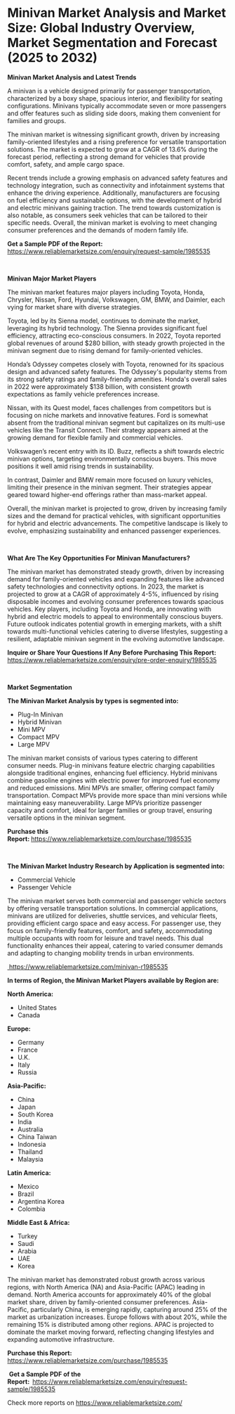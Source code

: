 <p><h1>Minivan Market Analysis and Market Size: Global Industry Overview, Market Segmentation and Forecast (2025 to 2032)</h1></p><p><strong>Minivan Market Analysis and Latest Trends</strong></p>
<p><p>A minivan is a vehicle designed primarily for passenger transportation, characterized by a boxy shape, spacious interior, and flexibility for seating configurations. Minivans typically accommodate seven or more passengers and offer features such as sliding side doors, making them convenient for families and groups.</p><p>The minivan market is witnessing significant growth, driven by increasing family-oriented lifestyles and a rising preference for versatile transportation solutions. The market is expected to grow at a CAGR of 13.6% during the forecast period, reflecting a strong demand for vehicles that provide comfort, safety, and ample cargo space. </p><p>Recent trends include a growing emphasis on advanced safety features and technology integration, such as connectivity and infotainment systems that enhance the driving experience. Additionally, manufacturers are focusing on fuel efficiency and sustainable options, with the development of hybrid and electric minivans gaining traction. The trend towards customization is also notable, as consumers seek vehicles that can be tailored to their specific needs. Overall, the minivan market is evolving to meet changing consumer preferences and the demands of modern family life.</p></p>
<p><strong>Get a Sample PDF of the Report:&nbsp;</strong> <a href="https://www.reliablemarketsize.com/enquiry/request-sample/1985535?utm_campaign=3552&utm_medium=2&utm_source=Github&utm_content=ia&utm_term=30032025&utm_id=minivan">https://www.reliablemarketsize.com/enquiry/request-sample/1985535</a></p>
<p>&nbsp;</p>
<p><strong>Minivan Major Market Players</strong></p>
<p><p>The minivan market features major players including Toyota, Honda, Chrysler, Nissan, Ford, Hyundai, Volkswagen, GM, BMW, and Daimler, each vying for market share with diverse strategies.</p><p>Toyota, led by its Sienna model, continues to dominate the market, leveraging its hybrid technology. The Sienna provides significant fuel efficiency, attracting eco-conscious consumers. In 2022, Toyota reported global revenues of around $280 billion, with steady growth projected in the minivan segment due to rising demand for family-oriented vehicles.</p><p>Honda’s Odyssey competes closely with Toyota, renowned for its spacious design and advanced safety features. The Odyssey's popularity stems from its strong safety ratings and family-friendly amenities. Honda's overall sales in 2022 were approximately $138 billion, with consistent growth expectations as family vehicle preferences increase.</p><p>Nissan, with its Quest model, faces challenges from competitors but is focusing on niche markets and innovative features. Ford is somewhat absent from the traditional minivan segment but capitalizes on its multi-use vehicles like the Transit Connect. Their strategy appears aimed at the growing demand for flexible family and commercial vehicles.</p><p>Volkswagen’s recent entry with its ID. Buzz, reflects a shift towards electric minivan options, targeting environmentally conscious buyers. This move positions it well amid rising trends in sustainability.</p><p>In contrast, Daimler and BMW remain more focused on luxury vehicles, limiting their presence in the minivan segment. Their strategies appear geared toward higher-end offerings rather than mass-market appeal.</p><p>Overall, the minivan market is projected to grow, driven by increasing family sizes and the demand for practical vehicles, with significant opportunities for hybrid and electric advancements. The competitive landscape is likely to evolve, emphasizing sustainability and enhanced passenger experiences.</p></p>
<p>&nbsp;</p>
<p><strong>What Are The Key Opportunities For Minivan Manufacturers?</strong></p>
<p><p>The minivan market has demonstrated steady growth, driven by increasing demand for family-oriented vehicles and expanding features like advanced safety technologies and connectivity options. In 2023, the market is projected to grow at a CAGR of approximately 4-5%, influenced by rising disposable incomes and evolving consumer preferences towards spacious vehicles. Key players, including Toyota and Honda, are innovating with hybrid and electric models to appeal to environmentally conscious buyers. Future outlook indicates potential growth in emerging markets, with a shift towards multi-functional vehicles catering to diverse lifestyles, suggesting a resilient, adaptable minivan segment in the evolving automotive landscape.</p></p>
<p><strong>Inquire or Share Your Questions If Any Before Purchasing This Report:</strong> <a href="https://www.reliablemarketsize.com/enquiry/pre-order-enquiry/1985535?utm_campaign=3552&utm_medium=2&utm_source=Github&utm_content=ia&utm_term=30032025&utm_id=minivan">https://www.reliablemarketsize.com/enquiry/pre-order-enquiry/1985535</a></p>
<p>&nbsp;</p>
<p><strong>Market Segmentation</strong></p>
<p><strong>The Minivan Market Analysis by types is segmented into:</strong></p>
<p><ul><li>Plug-In Minivan</li><li>Hybrid Minivan</li><li>Mini MPV</li><li>Compact MPV</li><li>Large MPV</li></ul></p>
<p><p>The minivan market consists of various types catering to different consumer needs. Plug-in minivans feature electric charging capabilities alongside traditional engines, enhancing fuel efficiency. Hybrid minivans combine gasoline engines with electric power for improved fuel economy and reduced emissions. Mini MPVs are smaller, offering compact family transportation. Compact MPVs provide more space than mini versions while maintaining easy maneuverability. Large MPVs prioritize passenger capacity and comfort, ideal for larger families or group travel, ensuring versatile options in the minivan segment.</p></p>
<p><strong>Purchase this Report:&nbsp;</strong><a href="https://www.reliablemarketsize.com/purchase/1985535?utm_campaign=3552&utm_medium=2&utm_source=Github&utm_content=ia&utm_term=30032025&utm_id=minivan">https://www.reliablemarketsize.com/purchase/1985535</a></p>
<p>&nbsp;</p>
<p><strong>The Minivan Market Industry Research by Application is segmented into:</strong></p>
<p><ul><li>Commercial Vehicle</li><li>Passenger Vehicle</li></ul></p>
<p><p>The minivan market serves both commercial and passenger vehicle sectors by offering versatile transportation solutions. In commercial applications, minivans are utilized for deliveries, shuttle services, and vehicular fleets, providing efficient cargo space and easy access. For passenger use, they focus on family-friendly features, comfort, and safety, accommodating multiple occupants with room for leisure and travel needs. This dual functionality enhances their appeal, catering to varied consumer demands and adapting to changing mobility trends in urban environments.</p></p>
<p><a href="https://www.reliablemarketsize.com/minivan-r1985535?utm_campaign=3552&utm_medium=2&utm_source=Github&utm_content=ia&utm_term=30032025&utm_id=minivan">&nbsp;https://www.reliablemarketsize.com/minivan-r1985535</a></p>
<p><strong>In terms of Region, the Minivan Market Players available by Region are:</strong></p>
<p>
    <p> <strong> North America: </strong>
        <ul>
            <li>United States</li>
            <li>Canada</li>
        </ul>
        </p> 
    <p> <strong> Europe: </strong>
        <ul>
            <li>Germany</li>
            <li>France</li>
            <li>U.K.</li>
            <li>Italy</li>
            <li>Russia</li>
        </ul>
        </p> 
    <p> <strong> Asia-Pacific: </strong>
        <ul>
            <li>China</li>
            <li>Japan</li>
            <li>South Korea</li>
            <li>India</li>
            <li>Australia</li>
            <li>China Taiwan</li>
            <li>Indonesia</li>
            <li>Thailand</li>
            <li>Malaysia</li>
        </ul>
        </p> 
    <p> <strong> Latin America: </strong>
        <ul>
            <li>Mexico</li>
            <li>Brazil</li>
            <li>Argentina Korea</li>
            <li>Colombia</li>
        </ul>
        </p> 
    <p> <strong> Middle East & Africa: </strong>
        <ul>
            <li>Turkey</li>
            <li>Saudi</li>
            <li>Arabia</li>
            <li>UAE</li>
            <li>Korea</li>
        </ul>
    </p>
    </p>
<p><p>The minivan market has demonstrated robust growth across various regions, with North America (NA) and Asia-Pacific (APAC) leading in demand. North America accounts for approximately 40% of the global market share, driven by family-oriented consumer preferences. Asia-Pacific, particularly China, is emerging rapidly, capturing around 25% of the market as urbanization increases. Europe follows with about 20%, while the remaining 15% is distributed among other regions. APAC is projected to dominate the market moving forward, reflecting changing lifestyles and expanding automotive infrastructure.</p></p>
<p><strong>Purchase this Report: </strong><a href="https://www.reliablemarketsize.com/purchase/1985535?utm_campaign=3552&utm_medium=2&utm_source=Github&utm_content=ia&utm_term=30032025&utm_id=minivan">https://www.reliablemarketsize.com/purchase/1985535</a></p>
<p>&nbsp;<strong>Get a Sample PDF of the Report:&nbsp;&nbsp;</strong><a href="https://www.reliablemarketsize.com/enquiry/request-sample/1985535?utm_campaign=3552&utm_medium=2&utm_source=Github&utm_content=ia&utm_term=30032025&utm_id=minivan">https://www.reliablemarketsize.com/enquiry/request-sample/1985535</a></p>
<p><strong></strong></p>
<p>Check more reports on <a href="https://www.reliablemarketsize.com/?utm_campaign=3552&utm_medium=2&utm_source=Github&utm_content=ia&utm_term=30032025&utm_id=minivan">https://www.reliablemarketsize.com/</a></p>